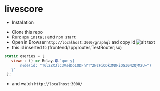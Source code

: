 # livescore

- Installation
 + Clone this repo
 + Run: ```npm install``` and ```npm start``` 
 + Open in Browser ```http://localhost:3000/graphql``` 
 and copy id
 ![alt text](https://pp.vk.me/c638826/v638826770/125fd/VQcC4fyv-GA.jpg)
 + this id inserted to (frontend/app/routes/TestRouter.jsx)
 ```js
 static queries = {
    viewer: () => Relay.QL`query{
        node(id: "TGl2ZXJlc3VsdDo1ODFhYTY2NzFiODk3MDFiOGI0N2QyM2U=")
    }`
  };
```
 + and watch ```http://localhost:3000/```

